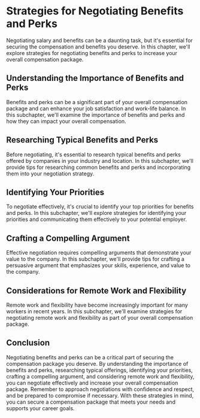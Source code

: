 Strategies for Negotiating Benefits and Perks
==========================================================================================

Negotiating salary and benefits can be a daunting task, but it's essential for securing the compensation and benefits you deserve. In this chapter, we'll explore strategies for negotiating benefits and perks to increase your overall compensation package.

Understanding the Importance of Benefits and Perks
--------------------------------------------------

Benefits and perks can be a significant part of your overall compensation package and can enhance your job satisfaction and work-life balance. In this subchapter, we'll examine the importance of benefits and perks and how they can impact your overall compensation.

Researching Typical Benefits and Perks
--------------------------------------

Before negotiating, it's essential to research typical benefits and perks offered by companies in your industry and location. In this subchapter, we'll provide tips for researching common benefits and perks and incorporating them into your negotiation strategy.

Identifying Your Priorities
---------------------------

To negotiate effectively, it's crucial to identify your top priorities for benefits and perks. In this subchapter, we'll explore strategies for identifying your priorities and communicating them effectively to your potential employer.

Crafting a Compelling Argument
------------------------------

Effective negotiation requires compelling arguments that demonstrate your value to the company. In this subchapter, we'll provide tips for crafting a persuasive argument that emphasizes your skills, experience, and value to the company.

Considerations for Remote Work and Flexibility
----------------------------------------------

Remote work and flexibility have become increasingly important for many workers in recent years. In this subchapter, we'll examine strategies for negotiating remote work and flexibility as part of your overall compensation package.

Conclusion
----------

Negotiating benefits and perks can be a critical part of securing the compensation package you deserve. By understanding the importance of benefits and perks, researching typical offerings, identifying your priorities, crafting a compelling argument, and considering remote work and flexibility, you can negotiate effectively and increase your overall compensation package. Remember to approach negotiations with confidence and respect, and be prepared to compromise if necessary. With these strategies in mind, you can secure a compensation package that meets your needs and supports your career goals.
